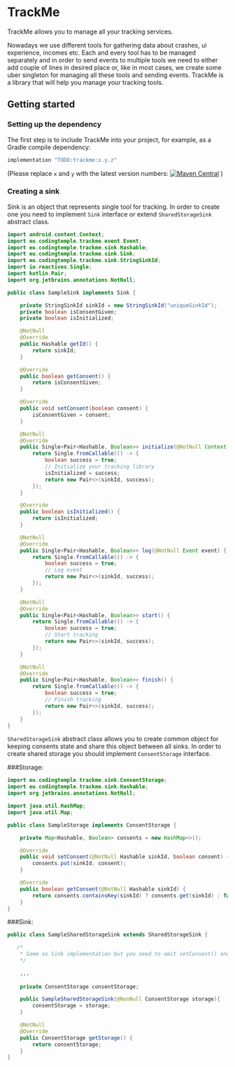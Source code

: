# TrackMe
TrackMe allows you to manage all your tracking services.

Nowadays we use different tools for gathering data about crashes, ui experience, incomes etc. Each and every tool has to be managed separately and in order to send events to multiple tools we need to either add couple of lines in desired place or, like in most cases, we create some uber singleton for managing all these tools and sending events. TrackMe is a library that will help you manage your tracking tools.

## Getting started

### Setting up the dependency

The first step is to include TrackMe into your project, for example, as a Gradle compile dependency:

```groovy
implementation "TODO:trackme:x.y.z"
```

(Please replace `x` and `y` with the latest version numbers: [![Maven Central](https://maven-badges.herokuapp.com/maven-central/TODO.trackme/trackme/badge.svg)](https://maven-badges.herokuapp.com/maven-central/TODO.trackme/trackme)
)

### Creating a sink

Sink is an object that represents single tool for tracking. In order to create one you need to implement ```Sink``` interface or extend ```SharedStorageSink``` abstract class.

```java
import android.content.Context;
import eu.codingtemple.trackme.event.Event;
import eu.codingtemple.trackme.sink.Hashable;
import eu.codingtemple.trackme.sink.Sink;
import eu.codingtemple.trackme.sink.StringSinkId;
import io.reactivex.Single;
import kotlin.Pair;
import org.jetbrains.annotations.NotNull;

public class SampleSink implements Sink {

    private StringSinkId sinkId = new StringSinkId("uniqueSinkId");
    private boolean isConsentGiven;
    private boolean isInitialized;

    @NotNull
    @Override
    public Hashable getId() {
        return sinkId;
    }

    @Override
    public boolean getConsent() {
        return isConsentGiven;
    }

    @Override
    public void setConsent(boolean consent) {
        isConsentGiven = consent;
    }

    @NotNull
    @Override
    public Single<Pair<Hashable, Boolean>> initialize(@NotNull Context context) {
        return Single.fromCallable(() -> {
            boolean success = true;
            // Initialize your tracking library
            isInitialized = success;
            return new Pair<>(sinkId, success);
        });
    }

    @Override
    public boolean isInitialized() {
        return isInitialized;
    }

    @NotNull
    @Override
    public Single<Pair<Hashable, Boolean>> log(@NotNull Event event) {
        return Single.fromCallable(() -> {
            boolean success = true;
            // Log event
            return new Pair<>(sinkId, success);
        });
    }

    @NotNull
    @Override
    public Single<Pair<Hashable, Boolean>> start() {
        return Single.fromCallable(() -> {
            boolean success = true;
            // Start tracking
            return new Pair<>(sinkId, success);
        });
    }

    @NotNull
    @Override
    public Single<Pair<Hashable, Boolean>> finish() {
        return Single.fromCallable(() -> {
            boolean success = true;
            // Finish tracking
            return new Pair<>(sinkId, success);
        });
    }
}
```

```SharedStorageSink``` abstract class allows you to create common object for keeping consents state and share this object between all sinks. In order to create shared storage you should implement ```ConsentStorage``` interface.

###Storage:
```java
import eu.codingtemple.trackme.sink.ConsentStorage;
import eu.codingtemple.trackme.sink.Hashable;
import org.jetbrains.annotations.NotNull;

import java.util.HashMap;
import java.util.Map;

public class SampleStorage implements ConsentStorage {

    private Map<Hashable, Boolean> consents = new HashMap<>();

    @Override
    public void setConsent(@NotNull Hashable sinkId, boolean consent) {
        consents.put(sinkId, consent);
    }

    @Override
    public boolean getConsent(@NotNull Hashable sinkId) {
        return consents.containsKey(sinkId) ? consents.get(sinkId) : false;
    }
}
```

###Sink:
```java
public class SampleSharedStorageSink extends SharedStorageSink {

   /*
    * Same as Sink implementation but you need to omit setConsent() and getConsent() overriding and provide storage object
    */
	
	...
	
    private ConsentStorage consentStorage;

    public SampleSharedStorageSink(@NonNull ConsentStorage storage){
        consentStorage = storage;
    }

    @NotNull
    @Override
    public ConsentStorage getStorage() {
        return consentStorage;
    }
}

```


